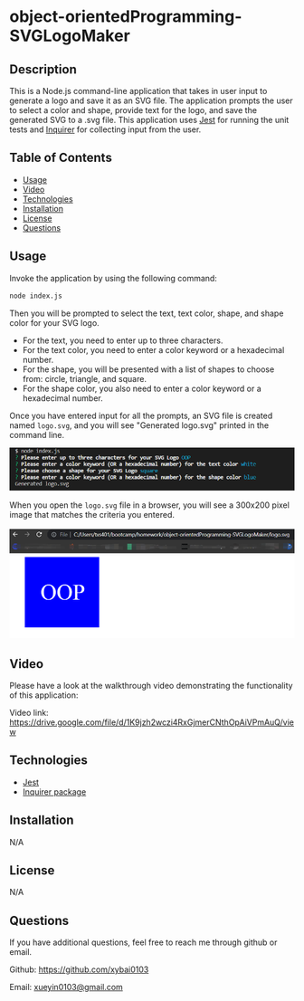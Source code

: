# object-orientedProgramming-SVGLogoMaker

  ## Description

  This is a Node.js command-line application that takes in user input to generate a logo and save it as an SVG file. The application prompts the user to select a color and shape, provide text for the logo, and save the generated SVG to a .svg file. This application uses [Jest](https://www.npmjs.com/package/jest) for running the unit tests and [Inquirer](https://www.npmjs.com/package/inquirer/v/8.2.4) for collecting input from the user. 

  ## Table of Contents
  
  - [Usage](#usage)
  - [Video](#video)
  - [Technologies](#technologies)
  - [Installation](#installation)
  - [License](#license)
  - [Questions](#questions)

  ## Usage

  Invoke the application by using the following command:
  ```bash
  node index.js
  ```
  Then you will be prompted to select the text, text color, shape, and shape color for your SVG logo.

  * For the text, you need to enter up to three characters.
  * For the text color, you need to enter a color keyword or a hexadecimal number.
  * For the shape, you will be presented with a list of shapes to choose from: circle, triangle, and square.
  * For the shape color, you also need to enter a color keyword or a hexadecimal number.

  Once you have entered input for all the prompts, an SVG file is created named `logo.svg`, and you will see "Generated logo.svg" printed in the command line. 

  ![ScreenShot](./assets/images/1.png)

  When you open the `logo.svg` file in a browser, you will see a 300x200 pixel image that matches the criteria you entered.<br>
  <br>
  ![ScreenShot](./assets/images/2.png)

  ## Video

  Please have a look at the walkthrough video demonstrating the functionality of this application:

  Video link: https://drive.google.com/file/d/1K9jzh2wczi4RxGjmerCNthOpAiVPmAuQ/view
  
  ## Technologies

  * [Jest](https://www.npmjs.com/package/jest)
  * [Inquirer package](https://www.npmjs.com/package/inquirer/v/8.2.4)

  ## Installation

  N/A

  ## License

  N/A

  ## Questions

  If you have additional questions, feel free to reach me through github or email.

  Github: https://github.com/xybai0103
  
  Email: xueyin0103@gmail.com